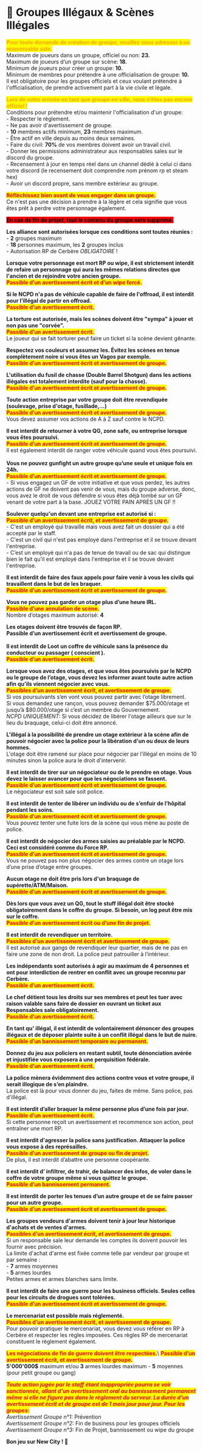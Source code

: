 # 📓 Groupes Illégaux & Scènes Illégales

<mark style="color:orange;">**Pour toute demande de création de groupe, veuillez vous adresser à un responsable sale.**</mark>\
Maximum de joueurs dans un groupe, officiel ou non: **23.**\
Maximum de joueurs d’un groupe sur scène: **18.**\
Minimum de joueurs pour créer un groupe: **10.**\
Minimum de membres pour prétendre à une officialisation de groupe: **10.**\
Il est obligatoire pour les groupes officiels et ceux voulant prétendre à l'officialisation, de prendre activement part à la vie civile et légale.

<mark style="color:orange;">**Lors de votre arrivée en tant que groupe en ville, vous n’êtes pas encore officiel !**</mark>\
Conditions pour prétendre et/ou maintenir l'officialisation d'un groupe:\
\- Respecter le règlement.\
\- Ne pas avoir d'avertissement de groupe.\
\- **10** membres actifs minimum, **23** membres maximum.\
\- Être actif en ville depuis au moins deux semaines.\
\- Faire du civil: **70%** de vos membres doivent avoir un travail civil.\
\- Donner les permissions administrateur aux responsables sales sur le discord du groupe.\
\- Recensement à jour en temps réel dans un channel dédié à celui ci dans votre discord (le recensement doit comprendre nom prénom rp et steam hex)\
\- Avoir un discord propre, sans membre extérieur au groupe.

<mark style="color:red;">**Réfléchissez bien avant de vous engager dans un groupe.**</mark>\
Ce n'est pas une décision à prendre à la légère et cela signifie que vous êtes prêt à perdre votre personnage également.

<mark style="background-color:red;">**En cas de fin de projet, tout le contenu du groupe sera supprimé.**</mark>

**Les alliance sont autorisées lorsque ces conditions sont toutes réunies :**\
\- **2** groupes maximum\
\- **18** personnes maximum, les **2** groupes inclus           \
\- Autorisation RP de Cerbère _OBLIGATOIRE_ !

**Lorsque votre personnage est mort RP ou wipe, il est strictement interdit de refaire un personnage qui aura les mêmes relations directes que l'ancien et de rejoindre votre ancien groupe.**\
<mark style="color:red;">**Passible d’un avertissement écrit et d’un wipe forcé.**</mark>

**Si le NCPD n'a pas de véhicule capable de faire de l'offroad, il est interdit pour l’illégal de partir en offroad.**\
<mark style="color:red;">**Passible d’un avertissement écrit.**</mark>

**La torture est autorisée, mais les scènes doivent être "sympa" à jouer et non pas une "corvée".**\
<mark style="color:red;">**Passible d’un avertissement écrit.**</mark>\
Le joueur qui se fait torturer peut faire un ticket si la scène devient gênante.

**Respectez vos couleurs et assumez les. Évitez les scènes en tenue complètement noire si vous êtes un Vagos par exemple.**\
<mark style="color:red;">**Passible d’un avertissement écrit et avertissement de groupe.**</mark>

**L'utilisation du fusil de chasse (Double Barrel Shotgun) dans les actions illégales est totalement interdite (sauf pour la chasse).**\
<mark style="color:red;">**Passible d’un avertissement écrit et avertissement de groupe.**</mark>

**Toute action entreprise par votre groupe doit être revendiquée (soulevage, prise d'otage, fusillade,...)**\
<mark style="color:red;">**Passible d’un avertissement écrit et avertissement de groupe.**</mark>\
Vous devez assumer vos actions de A à Z sauf contre le NCPD.

**Il est interdit de retourner à votre QG, zone safe, ou entreprise lorsque vous êtes poursuivi.**\
<mark style="color:red;">**Passible d’un avertissement écrit et avertissement de groupe.**</mark>\
Il est également interdit de ranger votre véhicule quand vous êtes poursuivi.\
\
**Vous ne pouvez gunfight un autre groupe qu’une seule et unique fois en 24h.**\
<mark style="color:red;">**Passible d’un avertissement écrit et avertissement de groupe.**</mark>\
\- Si vous engagez un GF de votre initiative et que vous perdez, les autres actions de GF ne doivent pas venir de vous, mais du groupe adverse, donc, vous avez le droit de vous défendre si vous êtes déjà tombé sur un GF venant de votre part à la base. JOUEZ VOTRE PAIN APRÈS UN GF !!

**Soulever quelqu'un devant une entreprise est autorisé si :**\
<mark style="color:red;">**Passible d’un avertissement écrit, et avertissement de groupe.**</mark>\
\- C'est un employé qui travaille mais vous avez fait un dossier qui a été accepté par le staff.\
\- C'est un civil qui n'est pas employé dans l'entreprise et il se trouve devant l'entreprise.\
\- C’est un employé qui n'a pas de tenue de travail ou de sac qui distingue bien le fait qu'il est employé dans l'entreprise et il se trouve devant l'entreprise.

**Il est interdit de faire des faux appels pour faire venir à vous les civils qui travaillent dans le but de les braquer.**\
<mark style="color:red;">**Passible d’un avertissement écrit et avertissement de groupe.**</mark>

**Vous ne pouvez pas garder un otage plus d’une heure IRL.**\
<mark style="color:red;">**Passible d’une annulation de scène.**</mark>\
Nombre d’otages maximum autorisé: **4**

**Les otages doivent être trouvés de façon RP.**\
**Passible d’un avertissement écrit et avertissement de groupe.**\
\
**Il est interdit de Loot un coffre de véhicule sans la présence du conducteur ou passager ( conscient ).**\
<mark style="color:red;">**Passible d’un avertissement écrit.**</mark>

**Lorsque vous avez des otages, et que vous êtes poursuivis par le NCPD ou le groupe de l’otage, vous devez les informer  avant toute autre action afin qu'ils viennent négocier avec vous.**\
<mark style="color:red;">**Passibles d’un avertissement écrit, et avertissement de groupe.**</mark>\
Si vos poursuivants s’en vont vous pouvez partir avec l’otage librement.\
Si vous demandez une rançon, vous pouvez demander $75.000/otage et jusqu’à $80.000/otage si c’est un membre du Gouvernement.\
_NCPD UNIQUEMENT:_ Si vous décidez de libérer l'otage ailleurs que sur le lieu du braquage, celui-ci doit être annoncé.

**L'illégal à la possibilité de prendre un otage extérieur à la scène afin de pouvoir négocier avec la police pour la libération d'un ou deux de leurs hommes.**\
L'otage doit être ramené sur place pour négocier par l’illégal en moins de 10 minutes sinon la police aura le droit d'intervenir.

**Il est interdit de tirer sur un négociateur ou de le prendre en otage. Vous devez le laisser avancer pour que les négociations se fassent.**\
<mark style="color:red;">**Passible d’un avertissement écrit et avertissement de groupe.**</mark>\
Le négociateur est soit sale soit police.

**Il est interdit de tenter de libérer un individu ou de s’enfuir de l’hôpital pendant les soins.**\
<mark style="color:red;">**Passible d’un avertissement écrit et avertissement de groupe.**</mark>\
Vous pouvez tenter une fuite lors de la scène qui vous mène au poste de police.

**Il est interdit de négocier des armes saisies au préalable par le NCPD. Ceci est considéré comme du Force RP.**\
<mark style="color:red;">**Passible d’un avertissement écrit et avertissement de groupe.**</mark>\
Vous ne pouvez pas non plus négocier des armes contre un otage lors d’une prise d’otage entre groupes.

**Aucun otage ne doit être pris lors d'un braquage de supérette/ATM/Maison.**\
<mark style="color:red;">**Passible d’un avertissement écrit et avertissement de groupe.**</mark>

**Dès lors que vous avez un QG, tout le stuff illégal doit être stocké obligatoirement dans le coffre du groupe. Si besoin, un log peut être mis sur le coffre.**\
<mark style="color:red;">**Passible d’un avertissement écrit ou d’une fin de projet.**</mark>

**Il est interdit de revendiquer un territoire.**\
<mark style="color:red;">**Passibles d’un avertissement écrit et avertissement de groupe.**</mark>\
Il est autorisé aux gangs de revendiquer leur quartier, mais de ne pas en faire une zone de non droit. La police peut patrouiller à l’intérieur.

**Les indépendants sont autorisés à agir au maximum de 4 personnes et ont pour interdiction de rentrer en conflit avec un groupe reconnu par Cerbère.**\
<mark style="color:red;">**Passible d’un avertissement écrit.**</mark>

**Le chef détient tous les droits sur ses membres et peut les tuer avec raison valable sans faire de dossier en ouvrant un ticket aux Responsables sale obligatoirement.**\
<mark style="color:red;">**Passible d’un avertissement écrit.**</mark>

**En tant qu' illégal, il est interdit de volontairement dénoncer des groupes illégaux et de déposer plainte suite à un conflit illégal dans le but de nuire.**\
<mark style="color:red;">**Passible d’un bannissement temporaire ou permanent.**</mark>

**Donnez du jeu aux policiers en restant subtil, toute dénonciation avérée et injustifiée vous exposera à une perquisition fédérale.**\
<mark style="color:red;">**Passible d’un avertissement écrit.**</mark>

**La police mènera évidemment des actions contre vous et votre groupe, il serait illogique de s’en plaindre.**\
La police est là pour vous donner du jeu, faites de même. Sans police, pas d'illégal.

**Il est interdit d’aller braquer la même personne plus d’une fois par jour.**\
<mark style="color:red;">**Passible d’un avertissement écrit.**</mark>\
Si cette personne reçoit un avertissement et recommence son action, peut entraîner une mort RP.

**Il est interdit d'agresser la police sans justification. Attaquer la police vous expose à des représailles.**\
<mark style="color:red;">**Passible d’un avertissement de groupe ou fin de projet.**</mark>\
De plus, il est interdit d’abattre une personne coopérante.

**Il est interdit d’ infiltrer, de trahir, de balancer des infos, de voler dans le coffre de votre groupe même si vous quittez le groupe.**\
<mark style="color:red;">**Passible d’un bannissement permanent.**</mark>

**Il est interdit de porter les tenues d’un autre groupe et de se faire passer pour un autre groupe.**\
<mark style="color:red;">**Passible d’un avertissement écrit et avertissement de groupe.**</mark>

**Les groupes vendeurs d'armes doivent tenir à jour leur historique d'achats et de ventes d'armes.**\
<mark style="color:red;">**Passibles d’un avertissement écrit, et avertissement de groupe.**</mark>\
Si un responsable sale leur demande les comptes ils doivent pouvoir les fournir avec précision.\
La limite d'achat d'arme est fixée comme telle par vendeur par groupe et par semaine :\
\- **7** armes moyennes\
\- **5** armes lourdes\
Petites armes et armes blanches sans limite.

**Il est interdit de faire une guerre pour les business officiels. Seules celles pour les circuits de drogues sont tolérées.**\
<mark style="color:red;">**Passible d’un avertissement écrit et avertissement de groupe.**</mark>

**Le mercenariat est possible mais réglementé.**\
<mark style="color:red;">**Passibles d’un avertissement écrit, et avertissement de groupe.**</mark>\
Pour pouvoir pratiquer le mercenariat, vous devez vous référer en RP à Cerbère et respecter les règles imposées. Ces règles RP de mercenariat constituent le règlement également.

<mark style="color:red;">**Les négociations de fin de guerre doivent être respectées.**</mark>\ <mark style="color:red;">**Passible d’un avertissement écrit, et avertissement de groupe.**</mark>\
**5'000'000$** maximum et/ou **3** armes lourdes maximum - **5** moyennes (pour petit groupe ou gang)

_<mark style="color:red;">**Toute action jugée par le staff étant inappropriée pourra se voir sanctionnée, allant d'un avertissement oral au bannissement permanent même si elle ne figure pas dans le règlement du serveur. La durée d’un avertissement écrit et de groupe est de 1 mois jour pour jour. Pour les groupes:**</mark>_ \
_Avertissement Groupe n°1:_ Prévention \
_Avertissement Groupe n°2:_ Fin de business pour les groupes officiels \
_Avertissement Groupe n°3:_ Fin de Projet, bannissement ou wipe du groupe



**Bon jeu sur New City ! 🥳**

